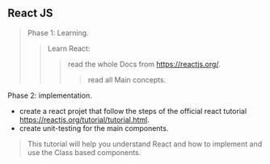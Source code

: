 React JS
--
> Phase 1: Learning.
>> Learn React:
>>> read the whole Docs from https://reactjs.org/.
>>>> read all Main concepts.

Phase 2: implementation.
  * create a react projet that follow the steps of the official react tutorial https://reactjs.org/tutorial/tutorial.html.
  * create unit-testing for the main components. 

> This tutorial will help you understand React and how to implement and use the Class based components.
